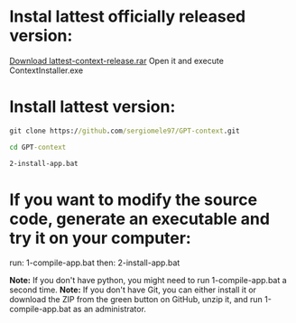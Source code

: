 # Instal lattest officially released version:

   [Download lattest-context-release.rar](https://github.com/sergiomele97/GPT-context/raw/refs/heads/main/releases/windows/lattest-context-release.rar)
   Open it and execute ContextInstaller.exe

# Install lattest version:

   ```cmd
   git clone https://github.com/sergiomele97/GPT-context.git

   cd GPT-context

   2-install-app.bat
   ```
# If you want to modify the source code, generate an executable and try it on your computer:

   run: 1-compile-app.bat
   then: 2-install-app.bat


   **Note:** If you don't have python, you might need to run 1-compile-app.bat a second time.
   **Note:** If you don't have Git, you can either install it or download the ZIP from the green button on GitHub, unzip it, and run 1-compile-app.bat as an administrator.
